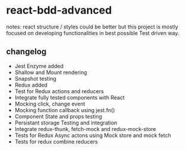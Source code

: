 # react-bdd-advanced

notes: react structure / styles could be better but this project is mostly focused on developing functionalities in best possible Test driven way.

## changelog
- Jest Enzyme added
- Shallow and Mount rendering
- Snapshot testing
- Redux added
- Test for Redux actions and reducers
- Integrate fully tested components with React
- Mocking click, change event
- Mocking function callback using jest.fn()
- Component State and props testing
- Persistant storage Testing and integration
- Integrate redux-thunk, fetch-mock and redux-mock-store
- Tests for Redux Async actons using Mock store and mock fetch
- Tests for redux combine reducers
